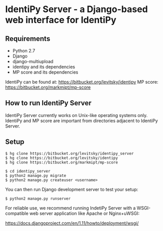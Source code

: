 IdentiPy Server - a Django-based web interface for IdentiPy
============================================================

Requirements
------------

 - Python 2.7
 - Django
 - django-multiupload
 - identipy and its dependencies
 - MP score and its dependencies

IdentiPy can be found at: https://bitbucket.org/levitsky/identipy
MP score: https://bitbucket.org/markmipt/mp-score

How to run IdentiPy Server
--------------------------

IdentiPy Server currently works on Unix-like operating systems only.
IdentiPy and MP score are important from directories adjacent to IdentiPy
Server. 

Setup
-----

```
$ hg clone https://bitbucket.org/levitsky/identipy_server
$ hg clone https://bitbucket.org/levitsky/identipy
$ hg clone https://bitbucket.org/markmipt/mp-score

$ cd identipy_server
$ python2 manage.py migrate
$ python2 manage.py createuser <username>
```

You can then run Django development server to test your setup:

```
$ python2 manage.py runserver
```

For reliable use, we recommend running IndetiPy Server with a WSGI-compatible
web server application like Apache or Nginx+uWSGI:

https://docs.djangoproject.com/en/1.11/howto/deployment/wsgi/